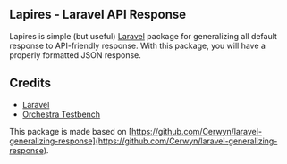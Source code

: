 ## Lapires - Laravel API Response

Lapires is simple (but useful) [Laravel](https://github.com/laravel/laravel "Laravel") package for generalizing all default response to API-friendly response. With this package, you will have a properly formatted JSON response.

## Credits
- [Laravel](https://github.com/laravel/laravel "Laravel")
- [Orchestra Testbench](https://github.com/orchestral/testbench)

This package is made based on [https://github.com/Cerwyn/laravel-generalizing-response](https://github.com/Cerwyn/laravel-generalizing-response).